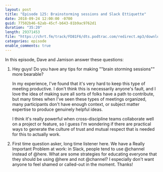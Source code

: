 ```yaml
---
layout: post
title: "Episode 125: Brainstorming sessions and Slack Ettiquette"
date: 2018-09-24 12:00:00 -0700
guid: 77502b46-62ab-45cf-b643-81b9ac9762d1
duration: "35:20"
length: 29371453
file: "https://chrt.fm/track/FD81F6/dts.podtrac.com/redirect.mp3/download.softskills.audio/sse-125.mp3"
categories: episode
enable_comments: true
---
```


In this episode, Dave and Jamison answer these questions:

1. Hey guys! Do you have any tips for making ""brain storming sessions"" more bearable?
   
   In my experience, I've found that it's very hard to keep this type of meeting productive. I don't think this is necessarily anyone's fault, and I love the idea of making sure all sorts of folks have a path to contribute, but many times when I've seen these types of meetings organized, many participants don't have enough context, or subject matter expertise to produce genuinely helpful ideas.
   
   I think it's really powerful when cross-discipline teams collaborate well on a project or feature, so I guess I'm wondering if there are practical ways to generate the culture of trust and mutual respect that is needed for this to actually work.
   
2. First time question asker, long time listener here. We have a Really Important Problem at work: in Slack, people tend to use @channel instead of @here. What are some strategies for educating everyone that they should be using @here and not @channel? I especially don't want anyone to feel shamed or called-out in the moment. Thanks!
